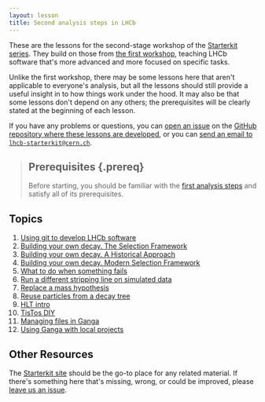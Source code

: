 ```yaml
---
layout: lesson
title: Second analysis steps in LHCb
---
```


These are the lessons for the second-stage workshop of the [Starterkit 
series][starterkit].
They build on those from [the first workshop][first-ana], teaching LHCb 
software that's more advanced and more focused on specific tasks.

Unlike the first workshop, there may be some lessons here that aren't 
applicable to everyone's analysis, but all the lessons should still provide a 
useful insight in to how things work under the hood.
It may also be that some lessons don't depend on any others; the prerequisites 
will be clearly stated at the beginning of each lesson.

If you have any problems or questions, you can [open an 
issue][second-ana-issues] on the [GitHub repository where these lessons are 
developed][second-ana-repo], or you can [send an email to 
`lhcb-starterkit@cern.ch`](mailto:lhcb-starterkit@cern.ch).

> ## Prerequisites {.prereq}
>
> Before starting, you should be familiar with the [first analysis 
> steps](https://lhcb.github.io/first-analysis-steps/) and satisfy all of its 
> prerequisites.
>

## Topics

1. [Using git to develop LHCb software](lb-git.html)
1. [Building your own decay. The Selection Framework](building-decays-part0.html)
1. [Building your own decay. A Historical Approach](building-decays-part1.html)
1. [Building your own decay. Modern Selection Framework](building-decays-part2.html)
1. [What to do when something fails](fixing-errors.html)
1. [Run a different stripping line on simulated data](rerun-stripping.html)
1. [Replace a mass hypothesis](switch-mass-hypo.html)
1. [Reuse particles from a decay tree](filter-in-trees.html)
1. [HLT intro](hlt-intro.html)
1. [TisTos DIY](tistos-diy.html)
1. [Managing files in Ganga](managing-files-with-ganga.html)
1. [Using Ganga with local projects](ganga-with-cmake.html)

## Other Resources

The [Starterkit site][starterkit] should be the go-to place for any related
material. If there's something here that's missing, wrong, or could be
improved, please [leave us an issue][second-ana-issues].

[starterkit]: https://lhcb.github.io/starterkit/
[first-ana]: https://lhcb.github.io/first-analysis-steps/
[second-ana-issues]: https://github.com/lhcb/second-analysis-steps/issues
[second-ana-repo]: https://github.com/lhcb/second-analysis-steps/issues
